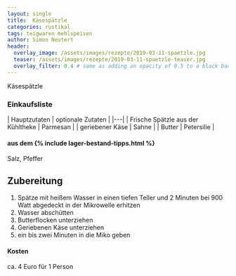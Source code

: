 ```yaml
---
layout: single
title:  Käsespätzle
categories: rustikal
tags: teigwaren mehlspeisen
author: Simon Neutert
header:
  overlay_image: /assets/images/rezepte/2019-03-11-spaetzle.jpg
  teaser: /assets/images/rezepte/2019-03-11-spaetzle-teaser.jpg
  overlay_filter: 0.4 # same as adding an opacity of 0.5 to a black background
---
```


Käsespätzle

### Einkaufsliste

| Hauptzutaten | optionale Zutaten |
|---|
| Frische Spätzle aus der Kühltheke | Parmesan |
| geriebener Käse | Sahne |
| Butter | Petersilie |

#### aus dem {% include lager-bestand-tipps.html %}

Salz, Pfeffer

## Zubereitung

1. Spätze mit heißem Wasser in einen tiefen Teller und 2 Minuten bei 900 Watt abgedeckt in der Mikrowelle erhitzen
2. Wasser abschütten
3. Butterflocken unterziehen
4. Geriebenen Käse unterziehen
5. ein bis zwei Minuten in die Miko geben

#### Kosten

ca. 4 Euro für 1 Person

